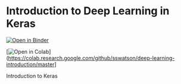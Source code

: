 # Introduction to Deep Learning in Keras

[![Open in Binder](https://mybinder.org/badge_logo.svg)](https://mybinder.org/v2/gh/sswatson/deep-learning-introduction/master)

[![Open in
Colab](https://colab.research.google.com/assets/colab-badge.svg)](https://colab.research.google.com/github/sswatson/deep-learning-introduction/master]

Introduction to Keras

